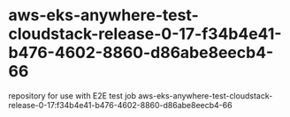 # aws-eks-anywhere-test-cloudstack-release-0-17-f34b4e41-b476-4602-8860-d86abe8eecb4-66
repository for use with E2E test job aws-eks-anywhere-test-cloudstack-release-0-17:f34b4e41-b476-4602-8860-d86abe8eecb4-66
